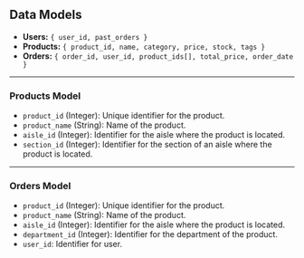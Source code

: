## Data Models

- **Users:** `{ user_id, past_orders }`
- **Products:** `{ product_id, name, category, price, stock, tags }`
- **Orders:** `{ order_id, user_id, product_ids[], total_price, order_date }`
----
### Products Model
- `product_id` (Integer): Unique identifier for the product.
- `product_name` (String): Name of the product.
- `aisle_id` (Integer): Identifier for the aisle where the product is located.
- `section_id` (Integer): Identifier for the section of an aisle where the product is located.
----
### Orders Model
- `product_id` (Integer): Unique identifier for the product.
- `product_name` (String): Name of the product.
- `aisle_id` (Integer): Identifier for the aisle where the product is located.
- `department_id` (Integer): Identifier for the department of the product.
- `user_id`: Identifier for user.
